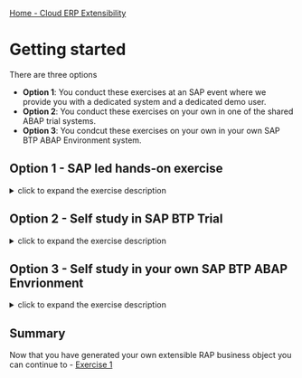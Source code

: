 [Home - Cloud ERP Extensibility](../../README.md#-exercises)

# Getting started

There are three options 

- **Option 1**: You conduct these exercises at an SAP event where we provide you with a dedicated system and a dedicated demo user.   
- **Option 2**: You conduct these exercises on your own in one of the shared ABAP trial systems.   
- **Option 3**: You condcut these exercises on your own in your own SAP BTP ABAP Environment system.   

## Option 1 - SAP led hands-on exercise

<details>   
        <summary>click to expand the exercise description</summary>  

In case of an SAP led hands-on session we have prepared the followign for your convenience: 

- two exercise packages `ZRAP630_###` and `ZRAP630_###_EXT` and
- an extensible managed Business Object (BO) with one entity _Shop_ with generic transactional behavior - i.e. CRUD: Create, Read, Update, and Delete. 

1. **⚠Check the suffix `###` of your demo user (e.g. developer-###@abapcloud.sap).**

2. In the "Project Explorer" right click on **Favorite Packages** and click on **Add Package...**.   
   Enter `ZRAP630_###` and and select **both** packages and click OK. 

</details>

## Option 2 - Self study in SAP BTP Trial

<details>   
        <summary>click to expand the exercise description</summary>  

In this exercise, you will start a helper class that will generate several artefacts needed for the remaining exercises.

You will generate 
- two exercise packages and
- an extensible managed Business Object (BO) with one entity _Shop_ with generic transactional behavior - i.e. CRUD: Create, Read, Update, and Delete. 

<!--  
> For **⚠  SAP lead events** users   
> Please skip the following step, because the packages have been pre-generated for convenience in the dedicated workshop system.   
-->   

You will use class `ZDMO_GEN_RAP630_SINGLE` to generate two packages. 

> ⚠️ Please note that if you don't find this class you have to import the openSource RAP Generator first as described in the 
> section [Getting started](../../README.md#requirements-for-attending-this-workshop)  

The first package `ZRAP630_###` will contain an extensible RAP business object which you will extend in exercise 2.

You will use the second package `ZRAP630_###_EXT` to store the objects that you are going to create in Excerise 1 and Exercise 2.

1. Right-click **Favorite Objects** and click **Add Object**.
   
2. Search for **`ZDMO_GEN_RAP630_SINGLE`**, select it and click **OK**.    

3. Right-click **`ZDMO_GEN_RAP630_SINGLE`**, select **Run As** > **ABAP Application (Console) F9**.

   ![Run_via_f 9](images/run_via_f9_0020.png)

4. Now your packages `ZRAP630_###` and `ZRAP630_###_EXT` will now be created   
   (where the suffix `###` denotes your group number and will contain everythin g you need).   

   > ⚠ **The generation process will take a few minutes.**   
   > ⚠ So, stay tuned and check the ABAP console.     

   ![Console tab result](images/Console_result.png)

5. **⚠Note down the suffix `###` for later use.**

6. In the "Project Explorer" right click on **Favorite Packages** and click on **Add Package...**.   
   Enter `ZRAP630_###` and and select **both** packages and click OK. 
 

   ![Package](images/packages_0030.png)   
   
</details>

## Option 3 - Self study in your own SAP BTP ABAP Envrionment

<details>   
        <summary>click to expand the exercise description</summary>  

</details>   

 
## Summary

Now that you have generated your own extensible RAP business object you can continue to - [Exercise 1](../ex1/README.md)
